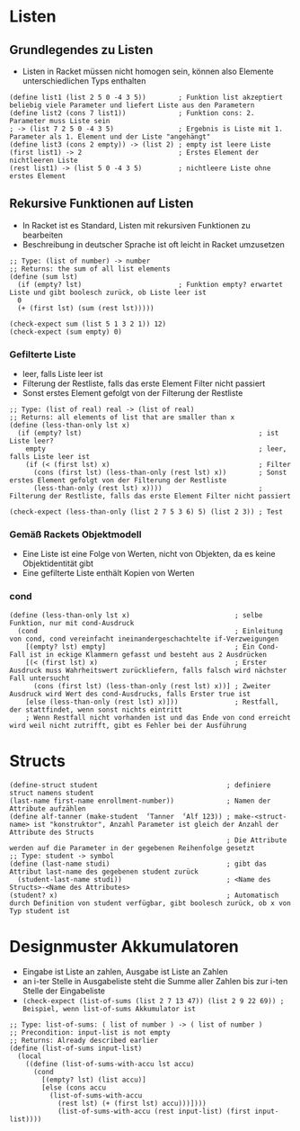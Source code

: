 # Listen
## Grundlegendes zu Listen
- Listen in Racket müssen nicht homogen sein, können also Elemente unterschiedlichen Typs enthalten
```
(define list1 (list 2 5 0 -4 3 5))        ; Funktion list akzeptiert beliebig viele Parameter und liefert Liste aus den Parametern
(define list2 (cons 7 list1))             ; Funktion cons: 2. Parameter muss Liste sein
; -> (list 7 2 5 0 -4 3 5)                ; Ergebnis is Liste mit 1. Parameter als 1. Element und der Liste "angehängt"
(define list3 (cons 2 empty)) -> (list 2) ; empty ist leere Liste
(first list1) -> 2                        ; Erstes Element der nichtleeren Liste
(rest list1) -> (list 5 0 -4 3 5)         ; nichtleere Liste ohne erstes Element
```
## Rekursive Funktionen auf Listen
- In Racket ist es Standard, Listen mit rekursiven Funktionen zu bearbeiten
- Beschreibung in deutscher Sprache ist oft leicht in Racket umzusetzen
```
;; Type: (list of number) -> number
;; Returns: the sum of all list elements
(define (sum lst)
  (if (empty? lst)                        ; Funktion empty? erwartet Liste und gibt boolesch zurück, ob Liste leer ist
  0
  (+ (first lst) (sum (rest lst)))))

(check-expect sum (list 5 1 3 2 1)) 12)
(check-expect (sum empty) 0)
```
### Gefilterte Liste
- leer, falls Liste leer ist
- Filterung der Restliste, falls das erste Element Filter nicht passiert
- Sonst erstes Element gefolgt von der Filterung der Restliste
```
;; Type: (list of real) real -> (list of real)
;; Returns: all elements of list that are smaller than x
(define (less-than-only lst x)
  (if (empty? lst)                                            ; ist Liste leer?
    empty                                                     ; leer, falls Liste leer ist
    (if (< (first lst) x)                                     ; Filter
      (cons (first lst) (less-than-only (rest lst) x))        ; Sonst erstes Element gefolgt von der Filterung der Restliste
      (less-than-only (rest lst) x))))                        ; Filterung der Restliste, falls das erste Element Filter nicht passiert
      
(check-expect (less-than-only (list 2 7 5 3 6) 5) (list 2 3)) ; Test
```
### Gemäß Rackets Objektmodell
- Eine Liste ist eine Folge von Werten, nicht von Objekten, da es keine Objektidentität gibt
- Eine gefilterte Liste enthält Kopien von Werten
### cond
```
(define (less-than-only lst x)                          ; selbe Funktion, nur mit cond-Ausdruck
  (cond                                                 ; Einleitung von cond, cond vereinfacht ineinandergeschachtelte if-Verzweigungen
    [(empty? lst) empty]                                ; Ein Cond-Fall ist in eckige Klammern gefasst und besteht aus 2 Ausdrücken
    [(< (first lst) x)                                  ; Erster Ausdruck muss Wahrheitswert zurückliefern, falls falsch wird nächster Fall untersucht
      (cons (first lst) (less-than-only (rest lst) x))] ; Zweiter Ausdruck wird Wert des cond-Ausdrucks, falls Erster true ist
    [else (less-than-only (rest lst) x)]))              ; Restfall, der stattfindet, wenn sonst nichts eintritt
    ; Wenn Restfall nicht vorhanden ist und das Ende von cond erreicht wird weil nicht zutrifft, gibt es Fehler bei der Ausführung
```
# Structs
```
(define-struct student                                ; definiere struct namens student
(last-name first-name enrollment-number))             ; Namen der Attribute aufzählen
(define alf-tanner (make-student  ́'Tanner  ́'Alf 123)) ; make-<struct-name> ist "konstruktor", Anzahl Parameter ist gleich der Anzahl der Attribute des Structs
                                                      ; Die Attribute werden auf die Parameter in der gegebenen Reihenfolge gesetzt
;; Type: student -> symbol
(define (last-name studi)                             ; gibt das Attribut last-name des gegebenen student zurück
  (student-last-name studi))                          ; <Name des Structs>-<Name des Attributes>
(student? x)                                          ; Automatisch durch Definition von student verfügbar, gibt boolesch zurück, ob x von Typ student ist
```
# Designmuster Akkumulatoren
- Eingabe ist Liste an zahlen, Ausgabe ist Liste an Zahlen
- an i-ter Stelle in Ausgabeliste steht die Summe aller Zahlen bis zur i-ten Stelle der Eingabeliste
- `(check-expect (list-of-sums (list 2 7 13 47)) (list 2 9 22 69)) ; Beispiel, wenn list-of-sums Akkumulator ist`
```
;; Type: list-of-sums: ( list of number ) -> ( list of number )
;; Precondition: input-list is not empty
;; Returns: Already described earlier
(define (list-of-sums input-list)
  (local
    ((define (list-of-sums-with-accu lst accu)
      (cond
        [(empty? lst) (list accu)]
        [else (cons accu
          (list-of-sums-with-accu
            (rest lst) (+ (first lst) accu)))])))
            (list-of-sums-with-accu (rest input-list) (first input-list))))
```
